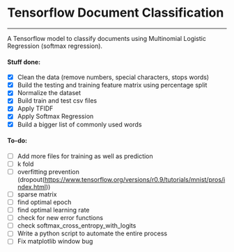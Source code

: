 # Tensorflow Document Classification
---
A Tensorflow model to classify documents using Multinomial Logistic Regression (softmax regression). 

#### Stuff done:
- [x] Clean the data (remove numbers, special characters, stops words)
- [x] Build the testing and training feature matrix using percentage split
- [x] Normalize the dataset
- [x] Build train and test csv files
- [x] Apply TFIDF
- [x] Apply Softmax Regression
- [x] Build a bigger list of commonly used words

#### To-do:
- [ ] Add more files for training as well as prediction
- [ ] k fold
- [ ] overfitting prevention (dropout(https://www.tensorflow.org/versions/r0.9/tutorials/mnist/pros/index.html))
- [ ] sparse matrix
- [ ] find optimal epoch
- [ ] find optimal learning rate
- [ ] check for new error functions
- [ ] check softmax_cross_entropy_with_logits
- [ ] Write a python script to automate the entire process
- [ ] Fix matplotlib window bug
